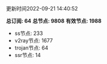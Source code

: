 更新时间2022-09-21 14:40:52

**总订阅: 64**
**总节点: 9808**
**有效节点: 1988**
- ss节点: 233
- v2ray节点: 1677
- trojan节点: 64
- ssr节点: 14
